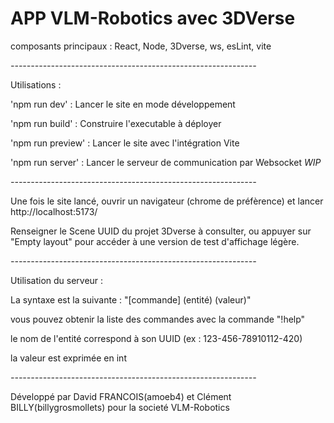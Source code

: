 # APP VLM-Robotics avec 3DVerse #

composants principaux : React, Node, 3Dverse, ws, esLint, vite

*-------------------------------------------------------------*

Utilisations :

'npm run dev' : Lancer le site en mode développement

'npm run build' : Construire l'executable à déployer

'npm run preview' : Lancer le site avec l'intégration Vite

'npm run server' : Lancer le serveur de communication par Websocket *WIP*

*-------------------------------------------------------------*

Une fois le site lancé, ouvrir un navigateur (chrome de préfèrence) et lancer http://localhost:5173/ 

Renseigner le Scene UUID du projet 3Dverse à consulter, ou appuyer sur "Empty layout" pour accéder à une version de test d'affichage légère.

*-------------------------------------------------------------*

Utilisation du serveur :

La syntaxe est la suivante : "[commande] (entité) (valeur)"

vous pouvez obtenir la liste des commandes avec la commande "!help"

le nom de l'entité correspond à son UUID (ex : 123-456-78910112-420)

la valeur est exprimée en int

*-------------------------------------------------------------*

Développé par David FRANCOIS(amoeb4) et Clément BILLY(billygrosmollets) pour la societé VLM-Robotics
